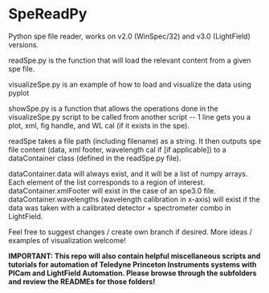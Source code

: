 # SpeReadPy
Python spe file reader, works on v2.0 (WinSpec/32) and v3.0 (LightField) versions.

readSpe.py is the function that will load the relevant content from a given spe file.

visualizeSpe.py is an example of how to load and visualize the data using pyplot

showSpe.py is a function that allows the operations done in the visualizeSpe.py script to be called from another script -- 1 line gets you a plot, xml, fig handle, and WL cal (if it exists in the spe).

readSpe takes a file path (including filename) as a string. It then outputs spe file content (data, xml footer, wavelength cal if [if applicable]) to a dataContainer class (defined in the readSpe.py file).

dataContainer.data will always exist, and it will be a list of numpy arrays. Each element of the list corresponds to a region of interest.
dataContainer.xmlFooter will exist in the case of an spe3.0 file.
dataContainer.wavelengths (wavelength calibration in x-axis) will exist if the data was taken with a calibrated detector + spectrometer combo in LightField.

Feel free to suggest changes / create own branch if desired.
More ideas / examples of visualization welcome!

**IMPORTANT: This repo will also contain helpful miscellaneous scripts and tutorials for automation of Teledyne Princeton Instruments systems with PICam and LightField Automation. Please browse through the subfolders and review the READMEs for those folders!**

